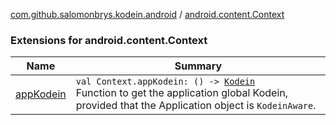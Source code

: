 [com.github.salomonbrys.kodein.android](../index.md) / [android.content.Context](.)

### Extensions for android.content.Context

| Name | Summary |
|---|---|
| [appKodein](app-kodein.md) | `val Context.appKodein: () -> `[`Kodein`](../../com.github.salomonbrys.kodein/-kodein/index.md)<br>Function to get the application global Kodein, provided that the Application object is `KodeinAware`. |
